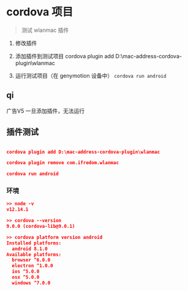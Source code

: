 # cordova 项目

> 测试 wlanmac 插件

1. 修改插件

2. 添加插件到测试项目 cordova plugin add D:\mac-address-cordova-plugin\wlanmac

3. 运行测试项目（在 genymotion 设备中） `cordova run android`


## qi

广告V5 一旦添加插件，无法运行

## 插件测试

```json

cordova plugin add D:\mac-address-cordova-plugin\wlanmac

cordova plugin remove com.ifredom.wlanmac

cordova run android

```

### 环境

```json
>> node -v
v12.14.1

>> cordova --version
9.0.0 (cordova-lib@9.0.1)

>> cordova platform version android
Installed platforms:
  android 8.1.0
Available platforms:
  browser ^6.0.0
  electron ^1.0.0
  ios ^5.0.0
  osx ^5.0.0
  windows ^7.0.0
```